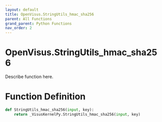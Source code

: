 ```yaml
---
layout: default
title: OpenVisus.StringUtils_hmac_sha256
parent: All Functions
grand_parent: Python Functions
nav_order: 2
---
```


# OpenVisus.StringUtils_hmac_sha256

Describe function here.

# Function Definition

```python
def StringUtils_hmac_sha256(input, key):
    return _VisusKernelPy.StringUtils_hmac_sha256(input, key)
```